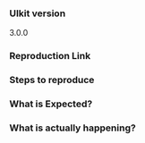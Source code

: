 <!--

Got a question?
===============
The issue list of this repo is exclusively for bug reports and feature requests. For simple questions, please use the following resources:

- Read the docs: https://getuikit.com/docs
- Ask in the Gitter chat room: https://gitter.im/uikit/uikit
- Look for/ask questions on stack overflow: https://stackoverflow.com/questions/ask?tags=getuikit

-->

<!-- BUG REPORT TEMPLATE -->
### UIkit version
<!-- Check if the issue is reproducible with the latest stable version. -->
3.0.0

### Reproduction Link
<!-- A minimal Codepen that can reproduce the bug. -->
<!-- You could start with this template: http://codepen.io/anon/pen/XMpryM -->

### Steps to reproduce

### What is Expected?

### What is actually happening?
